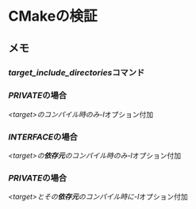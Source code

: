# CMakeの検証

## メモ
### *target_include_directories*コマンド
### *PRIVATE*の場合
*\<target\>*のコンパイル時のみ*-I*オプション付加
### *INTERFACE*の場合
*\<target\>*の**依存元**のコンパイル時のみ*-I*オプション付加
### *PRIVATE*の場合
*\<target\>*とその**依存元**のコンパイル時に*-I*オプション付加
